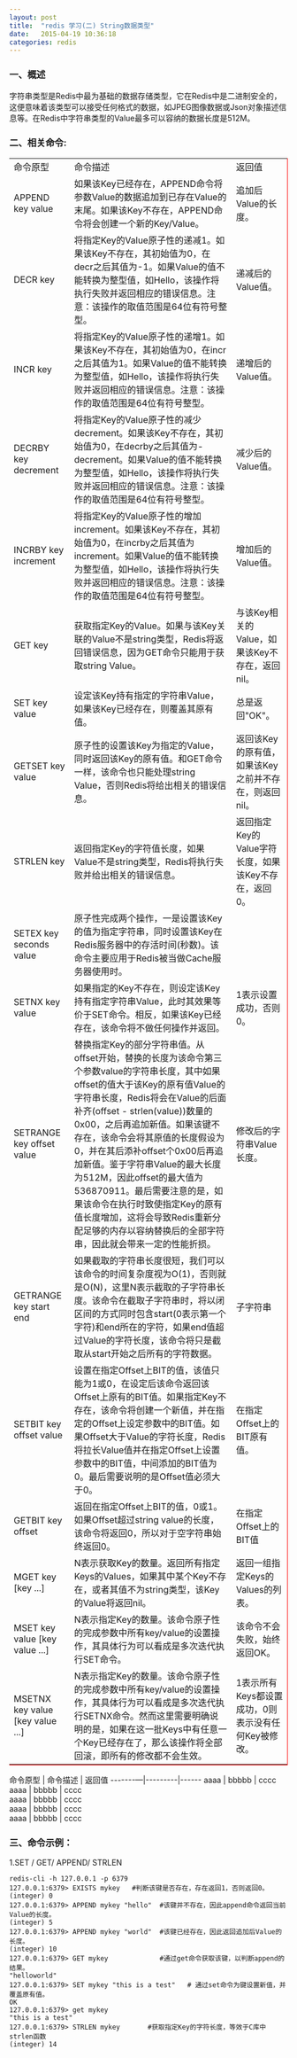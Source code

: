 ```yaml
---
layout: post
title:  "redis 学习(二) String数据类型"
date:   2015-04-19 10:36:18
categories: redis
---
```


### 一、概述

字符串类型是Redis中最为基础的数据存储类型，它在Redis中是二进制安全的，这便意味着该类型可以接受任何格式的数据，如JPEG图像数据或Json对象描述信息等。在Redis中字符串类型的Value最多可以容纳的数据长度是512M。

### 二、相关命令:

 <table style="border-right:1px solid #F00;border-bottom:1px solid #F00;">
     <tr>
        <td>命令原型</td>
        <td>命令描述</td>
        <td>返回值</td>
     </tr>
     <tr>
        <td>APPEND key value</td>
        <td>如果该Key已经存在，APPEND命令将参数Value的数据追加到已存在Value的末尾。如果该Key不存在，APPEND命令将会创建一个新的Key/Value。</td>
        <td>追加后Value的长度。</td>
     </tr>
     <tr>
         <td>DECR key</td>
         <td>将指定Key的Value原子性的递减1。如果该Key不存在，其初始值为0，在decr之后其值为-1。如果Value的值不能转换为整型值，如Hello，该操作将执行失败并返回相应的错误信息。注意：该操作的取值范围是64位有符号整型。</td>
         <td>递减后的Value值。</td>
     </tr>
     <tr>
          <td>INCR key</td>
          <td>将指定Key的Value原子性的递增1。如果该Key不存在，其初始值为0，在incr之后其值为1。如果Value的值不能转换为整型值，如Hello，该操作将执行失败并返回相应的错误信息。注意：该操作的取值范围是64位有符号整型。 </td>
          <td>递增后的Value值。</td>
      </tr>
      <tr>
           <td>DECRBY key decrement </td>
           <td>将指定Key的Value原子性的减少decrement。如果该Key不存在，其初始值为0，在decrby之后其值为-decrement。如果Value的值不能转换为整型值，如Hello，该操作将执行失败并返回相应的错误信息。注意：该操作的取值范围是64位有符号整型。 </td>
           <td>减少后的Value值。</td>
      </tr>
      <tr>
            <td>INCRBY key increment</td>
            <td>将指定Key的Value原子性的增加increment。如果该Key不存在，其初始值为0，在incrby之后其值为increment。如果Value的值不能转换为整型值，如Hello，该操作将执行失败并返回相应的错误信息。注意：该操作的取值范围是64位有符号整型。 </td>
            <td>增加后的Value值。</td>
      </tr>
      <tr>
            <td>GET key </td>
            <td>获取指定Key的Value。如果与该Key关联的Value不是string类型，Redis将返回错误信息，因为GET命令只能用于获取string Value。 </td>
            <td>与该Key相关的Value，如果该Key不存在，返回nil。</td>
      </tr>
      <tr>
            <td>SET key value </td>
            <td>设定该Key持有指定的字符串Value，如果该Key已经存在，则覆盖其原有值。</td>
            <td>总是返回"OK"。</td>
      </tr>
      <tr>
            <td>GETSET key value</td>
            <td>原子性的设置该Key为指定的Value，同时返回该Key的原有值。和GET命令一样，该命令也只能处理string Value，否则Redis将给出相关的错误信息。</td>
            <td>返回该Key的原有值，如果该Key之前并不存在，则返回nil。</td>
      </tr>
      <tr>
            <td>STRLEN key</td>
            <td>返回指定Key的字符值长度，如果Value不是string类型，Redis将执行失败并给出相关的错误信息。</td>
            <td>返回指定Key的Value字符长度，如果该Key不存在，返回0。</td>
      </tr>
      <tr>
            <td>SETEX key seconds value</td>
            <td>原子性完成两个操作，一是设置该Key的值为指定字符串，同时设置该Key在Redis服务器中的存活时间(秒数)。该命令主要应用于Redis被当做Cache服务器使用时。</td>
            <td> </td>
      </tr>
      <tr>
            <td>SETNX key value </td>
            <td>如果指定的Key不存在，则设定该Key持有指定字符串Value，此时其效果等价于SET命令。相反，如果该Key已经存在，该命令将不做任何操作并返回。</td>
            <td>1表示设置成功，否则0。</td>
      </tr>
      <tr>
            <td>SETRANGE key offset value </td>
            <td>替换指定Key的部分字符串值。从offset开始，替换的长度为该命令第三个参数value的字符串长度，其中如果offset的值大于该Key的原有值Value的字符串长度，Redis将会在Value的后面补齐(offset - strlen(value))数量的0x00，之后再追加新值。如果该键不存在，该命令会将其原值的长度假设为0，并在其后添补offset个0x00后再追加新值。鉴于字符串Value的最大长度为512M，因此offset的最大值为536870911。最后需要注意的是，如果该命令在执行时致使指定Key的原有值长度增加，这将会导致Redis重新分配足够的内存以容纳替换后的全部字符串，因此就会带来一定的性能折损。 </td>
            <td>修改后的字符串Value长度。</td>
      </tr>
      <tr>
            <td>GETRANGE key start end</td>
            <td>如果截取的字符串长度很短，我们可以该命令的时间复杂度视为O(1)，否则就是O(N)，这里N表示截取的子字符串长度。该命令在截取子字符串时，将以闭区间的方式同时包含start(0表示第一个字符)和end所在的字符，如果end值超过Value的字符长度，该命令将只是截取从start开始之后所有的字符数据。</td>
            <td>子字符串</td>
      </tr>
      <tr>
            <td>SETBIT key offset value </td>
            <td>设置在指定Offset上BIT的值，该值只能为1或0，在设定后该命令返回该Offset上原有的BIT值。如果指定Key不存在，该命令将创建一个新值，并在指定的Offset上设定参数中的BIT值。如果Offset大于Value的字符长度，Redis将拉长Value值并在指定Offset上设置参数中的BIT值，中间添加的BIT值为0。最后需要说明的是Offset值必须大于0。 </td>
            <td>在指定Offset上的BIT原有值。</td>
      </tr>
      <tr>
            <td>GETBIT key offset </td>
            <td>返回在指定Offset上BIT的值，0或1。如果Offset超过string value的长度，该命令将返回0，所以对于空字符串始终返回0。 </td>
            <td>在指定Offset上的BIT值 </td>
      </tr>
      <tr>
            <td>MGET key [key ...] </td>
            <td>N表示获取Key的数量。返回所有指定Keys的Values，如果其中某个Key不存在，或者其值不为string类型，该Key的Value将返回nil。 </td>
            <td>返回一组指定Keys的Values的列表。 </td>
      </tr>
      <tr>
            <td>MSET key value [key value ...] </td>
            <td>N表示指定Key的数量。该命令原子性的完成参数中所有key/value的设置操作，其具体行为可以看成是多次迭代执行SET命令。 </td>
            <td>该命令不会失败，始终返回OK。  </td>
      </tr>
      <tr>
            <td>MSETNX key value [key value ...] </td>
            <td>N表示指定Key的数量。该命令原子性的完成参数中所有key/value的设置操作，其具体行为可以看成是多次迭代执行SETNX命令。然而这里需要明确说明的是，如果在这一批Keys中有任意一个Key已经存在了，那么该操作将全部回滚，即所有的修改都不会生效。</td>
            <td>1表示所有Keys都设置成功，0则表示没有任何Key被修改。</td>
      </tr>
 </table>
 
 
 
   命令原型 | 命令描述 | 返回值 
   -------—|---------|------
   aaaa    | bbbbb   | cccc  
   aaaa    | bbbbb   | cccc  
   aaaa    | bbbbb   | cccc  
   aaaa    | bbbbb   | cccc  
   aaaa    | bbbbb   | cccc  
 
 
 
 
 ### 三、命令示例：
 
 1.SET / GET/ APPEND/ STRLEN
 
    redis-cli -h 127.0.0.1 -p 6379
    127.0.0.1:6379> EXISTS mykey   #判断该键是否存在，存在返回1，否则返回0。
    (integer) 0
    127.0.0.1:6379> APPEND mykey "hello"  #该键并不存在，因此append命令返回当前Value的长度。
    (integer) 5
    127.0.0.1:6379> APPEND mykey "world"  #该键已经存在，因此返回追加后Value的长度。
    (integer) 10
    127.0.0.1:6379> GET mykey             #通过get命令获取该键，以判断append的结果。
    "helloworld"
    127.0.0.1:6379> SET mykey "this is a test"   # 通过set命令为键设置新值，并覆盖原有值。
    OK
    127.0.0.1:6379> get mykey
    "this is a test"
    127.0.0.1:6379> STRLEN mykey       #获取指定Key的字符长度，等效于C库中strlen函数
    (integer) 14  
    